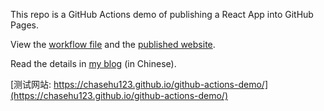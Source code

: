 This repo is a GitHub Actions demo of publishing a React App into GitHub Pages.

View the [workflow file](./.github/workflows/ci.yml) and the [published website](https://ruanyf.github.io/github-actions-demo).

Read the details in [my blog](http://www.ruanyifeng.com/blog/2019/09/getting-started-with-github-actions.html) (in Chinese).

[测试网站: https://chasehu123.github.io/github-actions-demo/](https://chasehu123.github.io/github-actions-demo/)
